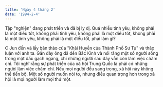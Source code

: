 ```yaml
---
title: 'Ngày 4 tháng 2'
date: '1994-2-4'
---
```

Tập "nghiện" đang phát triển và đã bị ly dị. Quá nhiều tình yêu, không phải là một điều tốt, không phải tình yêu, không phải là một điều tốt, không phải là một tình yêu, không phải là một điều tốt, phải làm gì?

C Jun đến và lấy bản thảo của "Khải Huyền của Thành Phố Sư Tử" và thảo luận với anh ta. Gần đây ông đã đến Bắc Kinh và nói rằng một số người sống trong một dấu gạch ngang, chỉ những người sau đây vẫn còn làm việc chăm chỉ. Tôi nghĩ rằng sự phát triển của xã hội Trung Quốc là phải có những người làm việc chăm chỉ. Nếu mọi người đều sang trọng, xã hội này không thể tiến bộ. Một số người muốn nói to, nhưng điều quan trọng hơn trong xã hội là mọi người làm mọi thứ một.